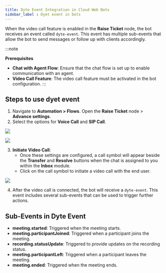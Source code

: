 ```yaml
---
title: Dyte Event Integration in Cloud Web Bots
sidebar_label : Dyet event in bots   
---
```



When the video call feature is enabled in the **Raise Ticket** node, the bot receives an event called `dyte-event`. This event has multiple sub-events that allow the bot to send messages or follow up with clients accordingly.

:::note

**Prerequisites**
- **Chat with Agent Flow**: Ensure that the chat flow is set up to enable communication with an agent.
- **Video Call Feature**: The video call feature must be activated in the bot configuration.
:::

## Steps to use dyet event 

1. Navigate to **Automation > Flows**. Open the **Raise Ticket** node > **Advance settings**.   
2. Select the options for **Voice Call** and **SIP Call**.

**![](https://lh7-rt.googleusercontent.com/docsz/AD_4nXedt9NmVANaZnziKXp2UR9-bWT7XAh-940zUqzNXPMC2Z7tj1-ufjF7Ml3f5yhJz_W5rsVpJRNjhiUd0qF7lKkIltucpEtd-OjNKm6NlKW4iTyg2icePzLxlQgbgu6gVAXCHsuwTpur9CrNRBpcjmMHyyN_?key=sYXyf5rNT6tPLRLPPwri7g)**

**![](https://lh7-rt.googleusercontent.com/docsz/AD_4nXf87N8MHgXkrlZCAildT2jo3Z_o5sfiQvhDhQm5pb6AF5_gdkXbI6lXjdZlsmewL3h475UUtgbkjGfoH6Of9LLJwpDndkf8iXk32MexbNg-C8ECXUIdS0C8Cm5EVuC83rOvAMqpE0PI3DdnPTwEFFXgiDY?key=sYXyf5rNT6tPLRLPPwri7g)**

3. **Initiate Video Call**:
   - Once these settings are configured, a call symbol will appear beside the **Transfer** and **Resolve** buttons when the chat is assigned to you within the **Inbox** module.
   - Click on the call symbol to initiate a video call with the end user.

**![](https://lh7-rt.googleusercontent.com/docsz/AD_4nXeYPG29TlIviC_9N-C88vXve_R8ZwRHHdCkjoU-yuc8RJuuGFuN4muOJP-arCZzMJb_vBfAcUv0CaipX7EGvKyKAnZSgk7B7A0pHY-440QRHQZ1ced2dq-d6--p46t2oQUjZedkvtzTxh0_bhWNF6HbgGri?key=sYXyf5rNT6tPLRLPPwri7g)**


4. After the video call is connected, the bot will receive a `dyte-event`. This event includes several sub-events that can be used to trigger further actions.


## Sub-Events in Dyte Event

- **meeting.started**: Triggered when the meeting starts.
- **meeting.participantJoined**: Triggered when a participant joins the meeting.
- **recording.statusUpdate**: Triggered to provide updates on the recording status.
- **meeting.participantLeft**: Triggered when a participant leaves the meeting.
- **meeting.ended**: Triggered when the meeting ends.

